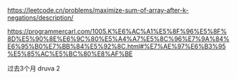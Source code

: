 https://leetcode.cn/problems/maximize-sum-of-array-after-k-negations/description/

https://programmercarl.com/1005.K%E6%AC%A1%E5%8F%96%E5%8F%8D%E5%90%8E%E6%9C%80%E5%A4%A7%E5%8C%96%E7%9A%84%E6%95%B0%E7%BB%84%E5%92%8C.html#%E7%AE%97%E6%B3%95%E5%85%AC%E5%BC%80%E8%AF%BE


过去3个月
druva
2